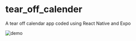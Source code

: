 # tear_off_calender
A tear off calendar app coded using React Native and Expo

![demo](https://raw.githubusercontent.com/wiki/41nyaa/tear_off_calender/tear_off_calendar-demo.gif)
